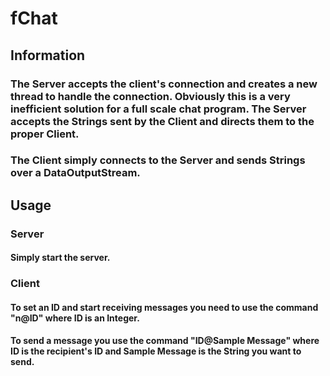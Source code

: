 # fChat

## Information

### The Server accepts the client's connection and creates a new thread to handle the connection. Obviously this is a very inefficient solution for a full scale chat program. The Server accepts the Strings sent by the Client and directs them to the proper Client.
### The Client simply connects to the Server and sends Strings over a DataOutputStream.

## Usage

### Server
#### Simply start the server.

### Client
#### To set an ID and start receiving messages you need to use the command "n@ID" where ID is an Integer.
#### To send a message you use the command "ID@Sample Message" where ID is the recipient's ID and Sample Message is the String you want to send.
